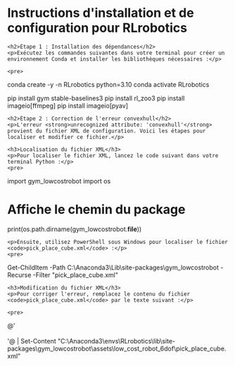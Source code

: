 <!DOCTYPE html>
<html lang="fr">
<head>
    <meta charset="UTF-8">
    <meta name="viewport" content="width=device-width, initial-scale=1.0">
    <title>Installation et Configuration RLrobotics</title>
</head>
<body>
    <h1>Instructions d'installation et de configuration pour RLrobotics</h1>

    <h2>Étape 1 : Installation des dépendances</h2>
    <p>Exécutez les commandes suivantes dans votre terminal pour créer un environnement Conda et installer les bibliothèques nécessaires :</p>

    <pre>
conda create -y -n RLrobotics python=3.10
conda activate RLrobotics

pip install gym stable-baselines3
pip install rl_zoo3
pip install imageio[ffmpeg]
pip install imageio[pyav]
    </pre>

    <h2>Étape 2 : Correction de l'erreur convexhull</h2>
    <p>L'erreur <strong>unrecognized attribute: 'convexhull'</strong> provient du fichier XML de configuration. Voici les étapes pour localiser et modifier ce fichier.</p>

    <h3>Localisation du fichier XML</h3>
    <p>Pour localiser le fichier XML, lancez le code suivant dans votre terminal Python :</p>
    <pre>
import gym_lowcostrobot
import os

# Affiche le chemin du package
print(os.path.dirname(gym_lowcostrobot.__file__))
    </pre>

    <p>Ensuite, utilisez PowerShell sous Windows pour localiser le fichier <code>pick_place_cube.xml</code> :</p>
    <pre>
Get-ChildItem -Path C:\Anaconda3\Lib\site-packages\gym_lowcostrobot -Recurse -Filter "pick_place_cube.xml"
    </pre>

    <h3>Modification du fichier XML</h3>
    <p>Pour corriger l'erreur, remplacez le contenu du fichier <code>pick_place_cube.xml</code> par le texte suivant :</p>

    <pre>
@'
<mujoco model="low_cost_robot scene">
    <compiler angle="radian" autolimits="true"/>
    <!-- The timestep has a big influence on the contacts stability -->
    <option cone="elliptic" impratio="10" timestep="0.005" gravity="0 0 -9.81"/>
    <include file="follower.xml"/>
    <statistic center="0 0 0.1" extent="0.6"/>
    <visual>
        <headlight diffuse="0.6 0.6 0.6" ambient="0.3 0.3 0.3" specular="0 0 0"/>
        <rgba haze="0.15 0.25 0.35 1"/>
        <global azimuth="150" elevation="-20" offheight="640"/>
    </visual>
    <asset>
        <texture type="skybox" builtin="gradient" rgb1="0.3 0.5 0.7" rgb2="0 0 0" width="512" height="3072"/>
        <texture type="2d" name="groundplane" builtin="checker" mark="edge" rgb1="0.2 0.3 0.4" rgb2="0.1 0.2 0.3"
            markrgb="0.8 0.8 0.8" width="300" height="300"/>
        <material name="groundplane" texture="groundplane" texuniform="true" texrepeat="5 5" reflectance="0.2"/>
    </asset>
    <worldbody>
        <light pos="0 0 3" dir="0 0 -1" directional="false"/>
        <geom name="floor" size="0 0 0.05" type="plane" material="groundplane" pos="0 0 0" friction="0.1"/>
        <body name="cube" pos="0.0 0.2 0.01">
            <freejoint name="red_box_joint"/>
            <inertial pos="0 0 0" mass="10" diaginertia="0.00016667 0.00016667 0.00016667"/>
            <geom friction="0.5" condim="4" pos="0 0 0" size="0.015 0.015 0.015" type="box" name="red_box" rgba="0.5 0 0 1" priority="1"/>
        </body>
        <camera name="camera_front" pos="0.049 0.5 0.225" xyaxes="-0.998 0.056 -0.000 -0.019 -0.335 0.942"/>
        <camera name="camera_top" pos="0 0.1 0.6" euler="0 0 0" mode="fixed"/>
        <camera name="camera_vizu" pos="-0.1 0.6 0.3" quat="-0.15 -0.1 0.6 1"/>
        <geom name="target_region" type="cylinder" pos=".06 .135 0.005" size="0.035 0.01" rgba="0 0 1 0.3" contype="0" conaffinity="0" />
    </worldbody>
</mujoco>
'@ | Set-Content "C:\Anaconda3\envs\RLrobotics\lib\site-packages\gym_lowcostrobot\assets\low_cost_robot_6dof\pick_place_cube.xml"
    </pre>

</body>
</html>

